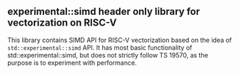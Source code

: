 ## experimental::simd header only library for vectorization on RISC-V

This library contains SIMD API for RISC-V vectorization based on the idea of `std::experimental::simd` API. It has most basic functionality of std::experimental::simd, but does not strictly follow TS 19570, as the purpose is to experiment with performance.

